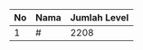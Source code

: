 | No | Nama            | Jumlah Level |
|----|-----------------|--------------|
| 1  | #    |    2208        |
